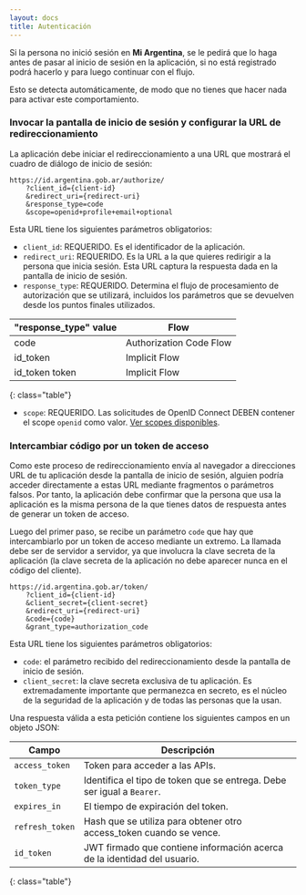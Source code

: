 ```yaml
---
layout: docs
title: Autenticación
---
```


Si la persona no inició sesión en **Mi Argentina**, se le pedirá que lo haga antes de pasar al inicio de sesión en la aplicación, si no está registrado podrá hacerlo y para luego continuar con el flujo.

Esto se detecta automáticamente, de modo que no tienes que hacer nada para activar este comportamiento.


### Invocar la pantalla de inicio de sesión y configurar la URL de redireccionamiento

La aplicación debe iniciar el redireccionamiento a una URL que mostrará el cuadro de diálogo de inicio de sesión:

```
https://id.argentina.gob.ar/authorize/
    ?client_id={client-id}
    &redirect_uri={redirect-uri}
    &response_type=code
    &scope=openid+profile+email+optional
```

Esta URL tiene los siguientes parámetros obligatorios:

- `client_id`: REQUERIDO. Es el identificador de la aplicación.
- `redirect_uri`: REQUERIDO. Es la URL a la que quieres redirigir a la persona que inicia sesión. Esta URL captura la respuesta dada en la pantalla de inicio de sesión.
- `response_type`: REQUERIDO. Determina el flujo de procesamiento de autorización que se utilizará, incluidos los parámetros que se devuelven desde los puntos finales utilizados.

| "response_type" value | Flow |
| - | - |
| code | Authorization Code Flow |
| id_token | Implicit Flow |
| id_token token | Implicit Flow |
{: class="table"}

- `scope`: REQUERIDO. Las solicitudes de OpenID Connect DEBEN contener el scope `openid` como valor. [Ver scopes disponibles](https://argob.github.io/mi-argentina/doc/permisos.html).


### Intercambiar código por un token de acceso

Como este proceso de redireccionamiento envía al navegador a direcciones URL de tu aplicación desde la pantalla de inicio de sesión, alguien podría acceder directamente a estas URL mediante fragmentos o parámetros falsos. Por tanto, la aplicación debe confirmar que la persona que usa la aplicación es la misma persona de la que tienes datos de respuesta antes de generar un token de acceso.

Luego del primer paso, se recibe un parámetro `code` que hay que intercambiarlo por un token de acceso mediante un extremo. La llamada debe ser de servidor a servidor, ya que involucra la clave secreta de la aplicación (la clave secreta de la aplicación no debe aparecer nunca en el código del cliente).

```
https://id.argentina.gob.ar/token/
    ?client_id={client-id}
    &client_secret={client-secret}
    &redirect_uri={redirect-uri}
    &code={code}
    &grant_type=authorization_code
```

Esta URL tiene los siguientes parámetros obligatorios:

- `code`: el parámetro recibido del redireccionamiento desde la pantalla de inicio de sesión.
- `client_secret`: la clave secreta exclusiva de tu aplicación. Es extremadamente importante que permanezca en secreto, es el núcleo de la seguridad de la aplicación y de todas las personas que la usan.


Una respuesta válida a esta petición contiene los siguientes campos en un objeto JSON:

| Campo | Descripción |
| - | - |
| `access_token` | Token para acceder a las APIs. |
| `token_type` | Identifica el tipo de token que se entrega. Debe ser igual a `Bearer`. |
| `expires_in` | El tiempo de expiración del token. |
| `refresh_token` | Hash que se utiliza para obtener otro access_token cuando se vence. |
| `id_token` | JWT firmado que contiene información acerca de la identidad del usuario. |
{: class="table"}

